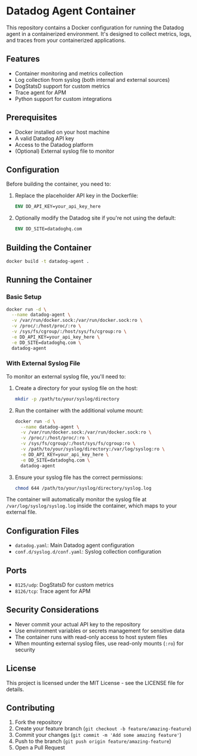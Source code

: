 # Datadog Agent Container

This repository contains a Docker configuration for running the Datadog agent in a containerized environment. It's designed to collect metrics, logs, and traces from your containerized applications.

## Features

- Container monitoring and metrics collection
- Log collection from syslog (both internal and external sources)
- DogStatsD support for custom metrics
- Trace agent for APM
- Python support for custom integrations

## Prerequisites

- Docker installed on your host machine
- A valid Datadog API key
- Access to the Datadog platform
- (Optional) External syslog file to monitor

## Configuration

Before building the container, you need to:

1. Replace the placeholder API key in the Dockerfile:
   ```dockerfile
   ENV DD_API_KEY=your_api_key_here
   ```

2. Optionally modify the Datadog site if you're not using the default:
   ```dockerfile
   ENV DD_SITE=datadoghq.com
   ```

## Building the Container

```bash
docker build -t datadog-agent .
```

## Running the Container

### Basic Setup
```bash
docker run -d \
  --name datadog-agent \
  -v /var/run/docker.sock:/var/run/docker.sock:ro \
  -v /proc/:/host/proc/:ro \
  -v /sys/fs/cgroup/:/host/sys/fs/cgroup:ro \
  -e DD_API_KEY=your_api_key_here \
  -e DD_SITE=datadoghq.com \
  datadog-agent
```

### With External Syslog File
To monitor an external syslog file, you'll need to:

1. Create a directory for your syslog file on the host:
   ```bash
   mkdir -p /path/to/your/syslog/directory
   ```

2. Run the container with the additional volume mount:
   ```bash
   docker run -d \
     --name datadog-agent \
     -v /var/run/docker.sock:/var/run/docker.sock:ro \
     -v /proc/:/host/proc/:ro \
     -v /sys/fs/cgroup/:/host/sys/fs/cgroup:ro \
     -v /path/to/your/syslog/directory:/var/log/syslog:ro \
     -e DD_API_KEY=your_api_key_here \
     -e DD_SITE=datadoghq.com \
     datadog-agent
   ```

3. Ensure your syslog file has the correct permissions:
   ```bash
   chmod 644 /path/to/your/syslog/directory/syslog.log
   ```

The container will automatically monitor the syslog file at `/var/log/syslog/syslog.log` inside the container, which maps to your external file.

## Configuration Files

- `datadog.yaml`: Main Datadog agent configuration
- `conf.d/syslog.d/conf.yaml`: Syslog collection configuration

## Ports

- `8125/udp`: DogStatsD for custom metrics
- `8126/tcp`: Trace agent for APM

## Security Considerations

- Never commit your actual API key to the repository
- Use environment variables or secrets management for sensitive data
- The container runs with read-only access to host system files
- When mounting external syslog files, use read-only mounts (`:ro`) for security

## License

This project is licensed under the MIT License - see the LICENSE file for details.

## Contributing

1. Fork the repository
2. Create your feature branch (`git checkout -b feature/amazing-feature`)
3. Commit your changes (`git commit -m 'Add some amazing feature'`)
4. Push to the branch (`git push origin feature/amazing-feature`)
5. Open a Pull Request 